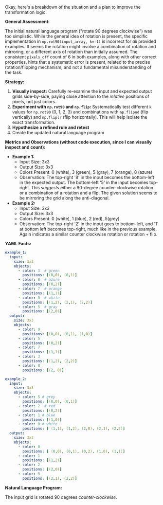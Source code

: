 Okay, here's a breakdown of the situation and a plan to improve the transformation logic:

**General Assessment:**

The initial natural language program ("rotate 90 degrees clockwise") was too simplistic. While the general idea of rotation is present, the specific implementation in `np.rot90(input_array, k=-1)` is incorrect for *all* provided examples. It seems the rotation might involve a combination of rotation and mirroring, or a different axis of rotation than initially assumed. The consistent `pixels_off` count of 6 in both examples, along with other correct properties, hints that a systematic error is present, related to the precise rotation/flipping mechanism, and not a fundamental misunderstanding of the task.

**Strategy:**

1.  **Visually inspect:** Carefully re-examine the input and expected output grids side-by-side, paying close attention to the *relative* positions of pixels, not just colors.
2.  **Experiment with `np.rot90` and `np.flip`:** Systematically test different `k` values for `np.rot90` (0, 1, 2, 3) and combinations with `np.flipud` (flip vertically) and `np.fliplr` (flip horizontally). This will help isolate the exact transformation.
3. **Hypothesize a refined rule and retest**
4. Create the updated natural language program

**Metrics and Observations (without code execution, since I can visually inspect and count):**

*   **Example 1:**
    *   Input Size: 3x3
    *   Output Size: 3x3
    *   Colors Present: 0 (white), 3 (green), 5 (gray), 7 (orange), 8 (azure)
    *   Observation: The top-right '8' in the input becomes the bottom-left in the expected output.  The bottom-left '5' in the input becomes top-right. This *suggests* either a 90-degree counter-clockwise rotation or a combination of a rotation and a flip. The given solution seems to be mirroring the grid along the anti-diagonal.
*   **Example 2:**
    *   Input Size: 3x3
    *   Output Size: 3x3
    *   Colors Present: 0 (white), 1 (blue), 2 (red), 5(grey)
    *   Observation: The top-right '2' in the input goes to bottom-left, and '1' at bottom left becomes top-right, much like in the previous example. Again indicates a similar counter clockwise rotation or rotation + flip.

**YAML Facts:**


```yaml
example_1:
  input:
    size: 3x3
    objects:
      - color: 3  # green
        positions: [(0,0), (0,1)]
      - color: 8  # azure
        positions: [(0,2)]
      - color: 7  # orange
        positions: [(1,1)]
      - color: 0  # white
        positions: [(1,2), (2,1), (2,2)]
      - color: 5  # gray
        positions: [(2,0)]
  output:
    size: 3x3
    objects:
      - color: 0
        positions: [(0,0), (0,1), (1,0)]
      - color: 5
        positions: [(0,2)]
      - color: 7
        positions: [(1,1)]
      - color: 3
        positions: [(1,2), (2,2)]
      - color: 8
        positions: [(2, 0)]

example_2:
  input:
    size: 3x3
    objects:
      - color: 5 # grey
        positions: [(0,0), (0,1)]
      - color: 2  # red
        positions: [(0,2)]
      - color: 1 # blue
        positions: [(1,0)]
      - color: 0 # white
        positions: [ (1,1), (1,2), (2,0), (2,1), (2,2)]
  output:
    size: 3x3
    objects:
      - color: 0
        positions: [ (0,0), (0,1), (0,2), (1,0), (1,1)]
      - color: 1
        positions: [(1,2)]
      - color: 2
        positions: [(2,0)]
      - color: 5
        positions: [(2,1), (2,2)]
```


**Natural Language Program:**

The input grid is rotated 90 degrees *counter-clockwise*.
